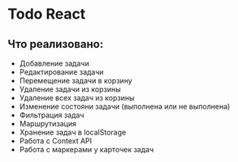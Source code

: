 # Todo React

## Что реализовано:

- Добавление задачи
- Редактирование задачи
- Перемещение задачи в корзину
- Удаление задачи из корзины
- Удаление всех задач из корзины
- Изменение состояни задачи (выполнена или не выполнена)
- Фильтрация задач
- Маршрутизация
- Хранение задач в localStorage
- Работа с Context API
- Работа с маркерами у карточек задач
